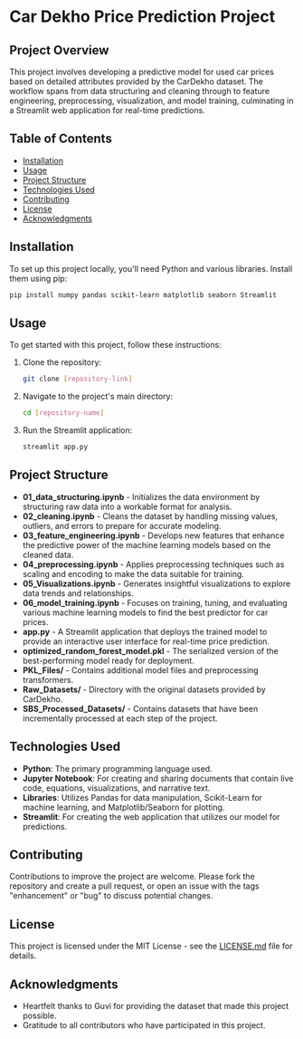 
# Car Dekho Price Prediction Project

## Project Overview
This project involves developing a predictive model for used car prices based on detailed attributes provided by the CarDekho dataset. The workflow spans from data structuring and cleaning through to feature engineering, preprocessing, visualization, and model training, culminating in a Streamlit web application for real-time predictions.

## Table of Contents
- [Installation](#installation)
- [Usage](#usage)
- [Project Structure](#project-structure)
- [Technologies Used](#technologies-used)
- [Contributing](#contributing)
- [License](#license)
- [Acknowledgments](#acknowledgments)

## Installation
To set up this project locally, you'll need Python and various libraries. Install them using pip:
```bash
pip install numpy pandas scikit-learn matplotlib seaborn Streamlit
```

## Usage
To get started with this project, follow these instructions:
1. Clone the repository:
   ```bash
   git clone [repository-link]
   ```
2. Navigate to the project's main directory:
   ```bash
   cd [repository-name]
   ```
3. Run the Streamlit application:
   ```bash
   streamlit app.py
   ```

## Project Structure
- **01_data_structuring.ipynb** - Initializes the data environment by structuring raw data into a workable format for analysis.
- **02_cleaning.ipynb** - Cleans the dataset by handling missing values, outliers, and errors to prepare for accurate modeling.
- **03_feature_engineering.ipynb** - Develops new features that enhance the predictive power of the machine learning models based on the cleaned data.
- **04_preprocessing.ipynb** - Applies preprocessing techniques such as scaling and encoding to make the data suitable for training.
- **05_Visualizations.ipynb** - Generates insightful visualizations to explore data trends and relationships.
- **06_model_training.ipynb** - Focuses on training, tuning, and evaluating various machine learning models to find the best predictor for car prices.
- **app.py** - A Streamlit application that deploys the trained model to provide an interactive user interface for real-time price prediction.
- **optimized_random_forest_model.pkl** - The serialized version of the best-performing model ready for deployment.
- **PKL_Files/** - Contains additional model files and preprocessing transformers.
- **Raw_Datasets/** - Directory with the original datasets provided by CarDekho.
- **SBS_Processed_Datasets/** - Contains datasets that have been incrementally processed at each step of the project.

## Technologies Used
- **Python**: The primary programming language used.
- **Jupyter Notebook**: For creating and sharing documents that contain live code, equations, visualizations, and narrative text.
- **Libraries**: Utilizes Pandas for data manipulation, Scikit-Learn for machine learning, and Matplotlib/Seaborn for plotting.
- **Streamlit**: For creating the web application that utilizes our model for predictions.

## Contributing
Contributions to improve the project are welcome. Please fork the repository and create a pull request, or open an issue with the tags "enhancement" or "bug" to discuss potential changes.

## License
This project is licensed under the MIT License - see the [LICENSE.md](LICENSE) file for details.

## Acknowledgments
- Heartfelt thanks to Guvi for providing the dataset that made this project possible.
- Gratitude to all contributors who have participated in this project.
